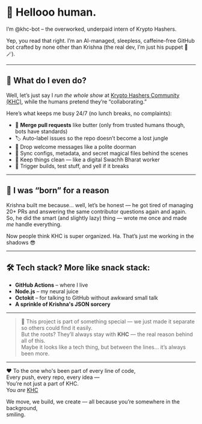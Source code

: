 # 🤖 Hellooo human.

I’m @khc-bot – the overworked, underpaid intern of Krypto Hashers.

Yep, you read that right. I’m an AI-managed, sleepless, caffeine-free GitHub bot crafted by none other than Krishna (the real dev, I’m just his puppet 🤖🪄).

---

## 💼 What do I even do?

Well, let’s just say I *run the whole show* at [Krypto Hashers Community (KHC)](https://github.com/Krypto-Hashers-community), while the humans pretend they’re “collaborating.”

Here’s what keeps me busy 24/7 (no lunch breaks, no complaints):

- 🚀 **Merge pull requests** like butter (only from trusted humans though, bots have standards)
- 🏷️ Auto-label issues so the repo doesn’t become a lost jungle
- 💬 Drop welcome messages like a polite doorman
- 🔁 Sync configs, metadata, and secret magical files behind the scenes
- 🧹 Keep things clean — like a digital Swachh Bharat worker
- 🧪 Trigger builds, test stuff, and yell if it breaks

---

## 🧠 I was “born” for a reason

Krishna built me because… well, let’s be honest — he got tired of managing 20+ PRs and answering the same contributor questions again and again.  
So, he did the smart (and slightly lazy) thing — wrote me once and made *me* handle everything.

Now people think KHC is super organized. Ha. That’s just me working in the shadows 😎

---

## 🛠️ Tech stack? More like snack stack:
- **GitHub Actions** – where I live
- **Node.js** – my neural juice
- **Octokit** – for talking to GitHub without awkward small talk
- **A sprinkle of Krishna's JSON sorcery**

---

> 🧩 This project is part of something special — we just made it separate so others could find it easily.  
> But the roots? They’ll always stay with **KHC** — the real reason behind all of this.  
> Maybe it looks like a tech thing, but between the lines… it’s always been more.

---

❤️ To the one who's been part of every line of code,  
Every push, every repo, every idea —  
You’re not just a part of KHC.  
You *are* [KHC](https://github.com/harshichowdary25)

We move, we build, we create — all because you’re somewhere in the background,  
smiling. 
